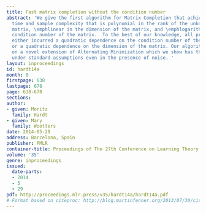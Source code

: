 ```yaml
---
title: Fast matrix completion without the condition number
abstract: 'We give the first algorithm for Matrix Completion that achieves running
  time and sample complexity that is polynomial in the rank of the unknown target
  matrix, \emphlinear in the dimension of the matrix, and \emphlogarithmic in the
  condition number of the matrix.  To the best of our knowledge, all previous algorithms
  either incurred a quadratic dependence on the condition number of the unknown matrix
  or a quadratic dependence on the dimension of the matrix. Our algorithm is based
  on a novel extension of Alternating Minimization which we show has theoretical guarantees
  under standard assumptions even in the presence of noise. '
layout: inproceedings
id: hardt14a
month: 0
firstpage: 638
lastpage: 678
page: 638-678
sections: 
author:
- given: Moritz
  family: Hardt
- given: Mary
  family: Wootters
date: 2014-05-29
address: Barcelona, Spain
publisher: PMLR
container-title: Proceedings of The 27th Conference on Learning Theory
volume: '35'
genre: inproceedings
issued:
  date-parts:
  - 2014
  - 5
  - 29
pdf: http://proceedings.mlr.press/v35/hardt14a/hardt14a.pdf
# Format based on citeproc: http://blog.martinfenner.org/2013/07/30/citeproc-yaml-for-bibliographies/
---
```

